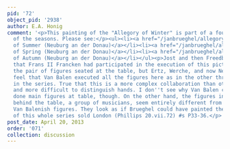 ```yaml
---
pid: '72'
object_pid: '2938'
author: E.A. Honig
comment: '<p>This painting of the "Allegory of Winter" is part of a four-piece series
  of the seasons. Please see:</p><ul><li><a href="/janbrueghel/allegory-of-summer-neuburg-an-der-donau">Allegory
  of Summer (Neuburg an der Donau)</a></li><li><a href="/janbrueghel/allegory-of-spring-neuburg-an-der-donau">Allegory
  of Spring (Neuburg an der Donau)</a></li><li><a href="/janbrueghel/allegory-of-autumn-neuburg-an-der-donau">Allegory
  of Autumn (Neuburg an der Donau)</a></li></ul><p>Jost and then Freedberg suggested
  that Frans II Francken had participated in the execution of this picture, painting
  the pair of figures seated at the table, but Ertz, Werche, and now Neumeister all
  feel that Van Balen executed all the figures here as in the other three pictures
  in the series. True that this is a more complex collaboration than others in series,
  and more difficult to distinguish hands. I don''t see why Van Balen couldn''t have
  done main figures at table, though. On the other hand, the figures in the shadows
  behind the table, a group of musicians, seem entirely different from the other,
  Van Balenish figures. They look as if Brueghel could have painted them. </p><p>Copy
  of this whole series sold London (Phillips 20.vii.72) #s P33-36.</p>'
post_date: April 20, 2013
order: '071'
collection: discussion
---
```

